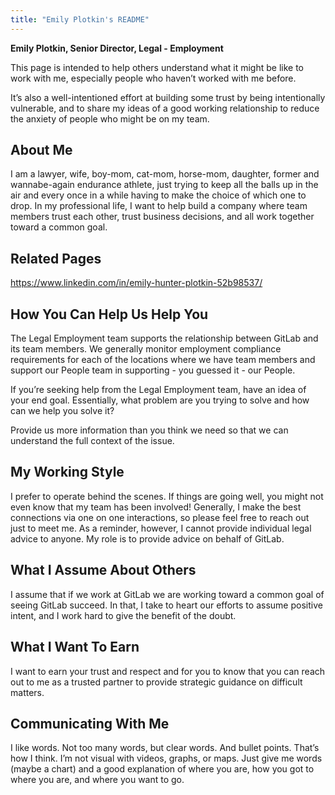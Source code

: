 ```yaml
---
title: "Emily Plotkin's README"
---
```


**Emily Plotkin, Senior Director, Legal - Employment**

This page is intended to help others understand what it might be like to work with me, especially people who haven’t worked with me before.

It’s also a well-intentioned effort at building some trust by being intentionally vulnerable, and to share my ideas of a good working relationship to reduce the anxiety of people who might be on my team.

## About Me 

I am a lawyer, wife, boy-mom, cat-mom, horse-mom, daughter, former and wannabe-again endurance athlete, just trying to keep all the balls up in the air and every once in a while having to make the choice of which one to drop. In my professional life, I want to help build a company where team members trust each other, trust business decisions, and all work together toward a common goal.

## Related Pages

https://www.linkedin.com/in/emily-hunter-plotkin-52b98537/

## How You Can Help Us Help You

The Legal Employment team supports the relationship between GitLab and its team members. We generally monitor employment compliance requirements for each of the locations where we have team members and support our People team in supporting - you guessed it - our People.

If you’re seeking help from the Legal Employment team, have an idea of your end goal. Essentially, what problem are you trying to solve and how can we help you solve it?

Provide us more information than you think we need so that we can understand the full context of the issue.

## My Working Style

I prefer to operate behind the scenes. If things are going well, you might not even know that my team has been involved! Generally, I make the best connections via one on one interactions, so please feel free to reach out just to meet me. As a reminder, however, I cannot provide individual legal advice to anyone. My role is to provide advice on behalf of GitLab. 

## What I Assume About Others

I assume that if we work at GitLab we are working toward a common goal of seeing GitLab succeed. In that, I take to heart our efforts to assume positive intent, and I work hard to give the benefit of the doubt. 

## What I Want To Earn

I want to earn your trust and respect and for you to know that you can reach out to me as a trusted partner to provide strategic guidance on difficult matters.

## Communicating With Me

I like words. Not too many words, but clear words. And bullet points. That’s how I think. I’m not visual with videos, graphs, or maps. Just give me words (maybe a chart) and a good explanation of where you are, how you got to where you are, and where you want to go.
